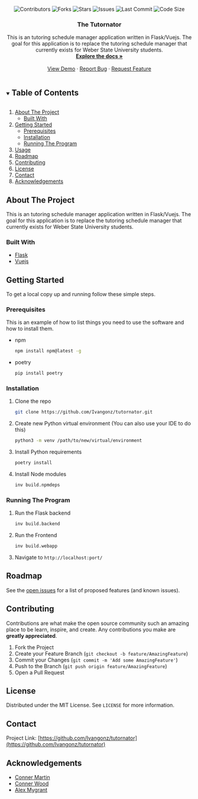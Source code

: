 <!--
*** Thanks for checking out the Best-README-Template. If you have a suggestion
*** that would make this better, please fork the repo and create a pull request
*** or simply open an issue with the tag "enhancement".
*** Thanks again! Now go create something AMAZING! :D
***
***
***
*** To avoid retyping too much info. Do a search and replace for the following:
*** github_username, repo_name, twitter_handle, email, project_title, project_description
-->



<!-- PROJECT SHIELDS -->
<!--
*** I'm using markdown "reference style" links for readability.
*** Reference links are enclosed in brackets [ ] instead of parentheses ( ).
*** See the bottom of this document for the declaration of the reference variables
*** for contributors-url, forks-url, etc. This is an optional, concise syntax you may use.
*** https://www.markdownguide.org/basic-syntax/#reference-style-links
-->
<p align="center">
    <img alt="Contributors" src="https://img.shields.io/github/contributors/Ivangonz/tutornator"/>
    <img alt="Forks" src="https://img.shields.io/github/forks/Ivangonz/tutornator"/>
    <img alt="Stars" src="https://img.shields.io/github/stars/Ivangonz/tutornator"/>
    <img alt="Issues" src="https://img.shields.io/github/issues/Ivangonz/tutornator"/>
    <img alt="Last Commit" src="https://img.shields.io/github/last-commit/Ivangonz/tutornator"/>
    <img alt="Code Size" src="https://img.shields.io/github/languages/code-size/Ivangonz/tutornator?color=green"/>
</p>



  <h3 align="center">The Tutornator</h3>

  <p align="center">
    This is an tutoring schedule manager application written in Flask/Vuejs. The goal for this application is to replace the tutoring schedule manager that currently exists for Weber State University students.
    <br />
    <a href="https://github.com/Ivangonz/tutornator"><strong>Explore the docs »</strong></a>
    <br />
    <br />
    <a href="https://github.com/Ivangonz/tutornator">View Demo</a>
    ·
    <a href="https://github.com/Ivangonz/tutornator/issues">Report Bug</a>
    ·
    <a href="https://github.com/Ivangonz/tutornator/issues">Request Feature</a>
  </p>
</p>



<!-- TABLE OF CONTENTS -->
<details open="open">
  <summary><h2 style="display: inline-block">Table of Contents</h2></summary>
  <ol>
    <li>
      <a href="#about-the-project">About The Project</a>
      <ul>
        <li><a href="#built-with">Built With</a></li>
      </ul>
    </li>
    <li>
      <a href="#getting-started">Getting Started</a>
      <ul>
        <li><a href="#prerequisites">Prerequisites</a></li>
        <li><a href="#installation">Installation</a></li>
        <li><a href="#Running-The-Program">Running The Program</a></li>
      </ul>
    </li>
    <li><a href="#usage">Usage</a></li>
    <li><a href="#roadmap">Roadmap</a></li>
    <li><a href="#contributing">Contributing</a></li>
    <li><a href="#license">License</a></li>
    <li><a href="#contact">Contact</a></li>
    <li><a href="#acknowledgements">Acknowledgements</a></li>
  </ol>
</details>



<!-- ABOUT THE PROJECT -->
## About The Project

This is an tutoring schedule manager application written in Flask/Vuejs. The goal for this application is to replace the tutoring schedule manager that currently exists for Weber State University students.


### Built With

* [Flask](https://flask.palletsprojects.com/en/1.1.x/)
* [Vuejs](https://vuejs.org/)



<!-- GETTING STARTED -->
## Getting Started

To get a local copy up and running follow these simple steps.

### Prerequisites

This is an example of how to list things you need to use the software and how to install them.
* npm
  ```sh
  npm install npm@latest -g
  ```
* poetry
  ```sh
  pip install poetry
  ```

### Installation

1. Clone the repo
   ```sh
   git clone https://github.com/Ivangonz/tutornator.git
   ```
2. Create new Python virtual environment (You can also use your IDE to do this)
   ```sh
   python3 -m venv /path/to/new/virtual/environment
   ```
3. Install Python requirements
   ```sh
   poetry install
   ```
4. Install Node modules
   ```sh
   inv build.npmdeps
   ```

### Running The Program

1. Run the Flask backend
   ```sh
   inv build.backend
   ```
2. Run the Frontend
   ```sh
   inv build.webapp
   ```
3. Navigate to ```http://localhost:port/```



<!-- ROADMAP -->
## Roadmap

See the [open issues](https://github.com/Ivangonz/tutornator/issues) for a list of proposed features (and known issues).



<!-- CONTRIBUTING -->
## Contributing

Contributions are what make the open source community such an amazing place to be learn, inspire, and create. Any contributions you make are **greatly appreciated**.

1. Fork the Project
2. Create your Feature Branch (`git checkout -b feature/AmazingFeature`)
3. Commit your Changes (`git commit -m 'Add some AmazingFeature'`)
4. Push to the Branch (`git push origin feature/AmazingFeature`)
5. Open a Pull Request



<!-- LICENSE -->
## License

Distributed under the MIT License. See `LICENSE` for more information.



<!-- CONTACT -->
## Contact

Project Link: [https://github.com/Ivangonz/tutornator](https://github.com/Ivangonz/tutornator)



<!-- ACKNOWLEDGEMENTS -->
## Acknowledgements

* [Conner Martin](https://github.com/ConnerMM)
* [Conner Wood](https://github.com/connorwood2)
* [Alex Mygrant](https://github.com/alexandermweber)